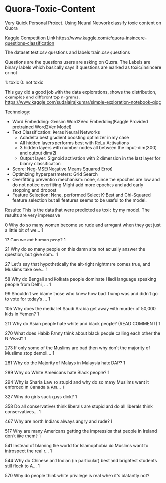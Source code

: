 # Quora-Toxic-Content



Very Quick Personal Project. Using Neural Network classify toxic content on Quora


Kaggle Competition Link
https://www.kaggle.com/c/quora-insincere-questions-classification


The dataset
test.csv          questions and labels
train.csv         questions

Questions are the questions users are asking on Quora. 
The Labels are binary labels which basically says if questions are marked as toxic/insincere or not

1: toxic
0: not toxic

This guy did a good job with the data explorations, shows the distribution, examples and different top n-grams. 
https://www.kaggle.com/sudalairajkumar/simple-exploration-notebook-qiqc


Technology:
  * Word Embedding: 
      Gensim Word2Vec Embedding(Kaggle Provided pretrained Word2Vec Model)
  * Text Classification: 
      Keras Neural Networks
      * Adadelta best gradient boosting optimizer in my case
      * All hidden layers performs best with ReLu Activations
      * 3 hidden layers with number nodes all between the input-dim(300) and output dim(2)
      * Output layer: Sigmoid activation with 2 dimension in the last layer for bianry classification
  * Score: 
      Neg-MSE(Negative Means Squared Error)
  * Optimizing hyperparameters: 
      Grid Search
  * Overfitting prevention mechanism: 
      none, since the epoches are low and do not notice overfitting
      Might add more epoches and add early stopping and dropout
  * Feature Selection: 
      None, performed Select K-Best and Chi-Squared feature selection 
      but all features seems to be useful to the model. 
      


Results: This is the data that were predicted as toxic by my model. The results are very impressive




0    Why do so many women become so rude and arrogant when they get just a little bit of we...           1

17                                                                      Can we eat human poop?           1

21   Why do so many people on this damn site not actually answer the question, but give som...           1

27   Let's say that hypothetically the alt-right nightmare comes true, and Muslims take ove...           1

58   Why do Bengali and Kolkata people dominate Hindi language speaking people from Delhi, ...           1

99   Shouldn’t we blame those who knew how bad Trump was and didn’t go to vote for today’s ...           1

105          Why does the media let Saudi Arabia get away with murder of 50,000 kids in Yemen?           1

211                            Why do Asian people hate white and black people? (READ COMMENT)           1

270              What does Habib Fanny think about black people calling each other the N-Word?           1

273  If only some of the Muslims are bad then why don't the majority of Muslims stop demoli...           1

281                                        Why do the Majority of Malays in Malaysia hate DAP?           1

289                                                  Why do White Americans hate Black people?           1

294  Why is Sharia Law so stupid and why do so many Muslims want it enforced in Canada & Am...           1

327                                                               Why do girls suck guys dick?           1

358  Do all conservatives think liberals are stupid and do all liberals think conservatives...           1

467                                               Why are north Indians always angry and rude?           1

517      Why are many Americans getting the impression that people in Ireland don't like them?           1

541  Instead of blaming the world for Islamophobia do Muslims want to introspect the real r...           1

544  Why do Chinese and Indian (in particular) best and brightest students still flock to A...           1

570                       Why do people think white privilege is real when it's blatantly not? 
